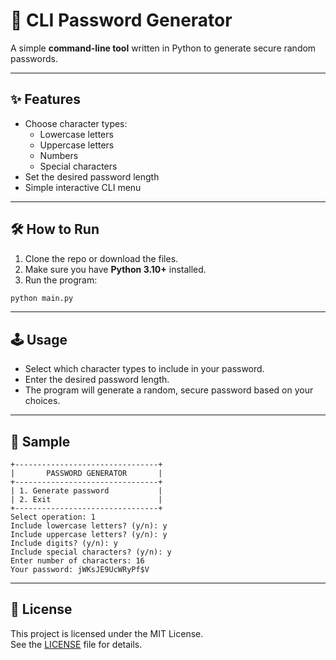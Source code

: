 # 🔐 CLI Password Generator

A simple **command-line tool** written in Python to generate secure random passwords.

---

## ✨ Features

- Choose character types:
  - Lowercase letters
  - Uppercase letters
  - Numbers
  - Special characters
- Set the desired password length
- Simple interactive CLI menu

---

## 🛠️ How to Run

1. Clone the repo or download the files.
2. Make sure you have **Python 3.10+** installed.
3. Run the program:

```bash
python main.py
```

---

## 🕹️ Usage

- Select which character types to include in your password.
- Enter the desired password length.
- The program will generate a random, secure password based on your choices.

---

## 🧪 Sample

```text
+--------------------------------+
|       PASSWORD GENERATOR       |
+--------------------------------+
| 1. Generate password           |
| 2. Exit                        |
+--------------------------------+
Select operation: 1
Include lowercase letters? (y/n): y
Include uppercase letters? (y/n): y
Include digits? (y/n): y
Include special characters? (y/n): y
Enter number of characters: 16
Your password: jWKsJE9UcWRyPf$V
```

---

## 🧾 License

This project is licensed under the MIT License.  
See the [LICENSE](./LICENSE) file for details.

